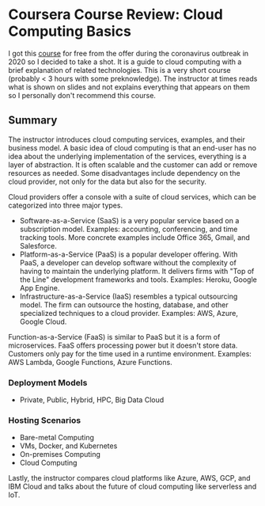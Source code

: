 # Coursera Course Review: Cloud Computing Basics

I got this [course](https://www.coursera.org/learn/cloud-computing-basics) for free from the offer during the coronavirus outbreak in 2020 so I decided to take a shot. It is a guide to cloud computing with a brief explanation of related technologies. This is a very short course (probably < 3 hours with some preknowledge). The instructor at times reads what is shown on slides and not explains everything that appears on them so I personally don't recommend this course.

## Summary

The instructor introduces cloud computing services, examples, and their business model. A basic idea of cloud computing is that an end-user has no idea about the underlying implementation of the services, everything is a layer of abstraction. It is often scalable and the customer can add or remove resources as needed. Some disadvantages include dependency on the cloud provider, not only for the data but also for the security.

Cloud providers offer a console with a suite of cloud services, which can be categorized into three major types.

- Software-as-a-Service (SaaS) is a very popular service based on a subscription model. Examples: accounting, conferencing, and time tracking tools. More concrete examples include Office 365, Gmail, and Salesforce.
- Platform-as-a-Service (PaaS) is a popular developer offering. With PaaS, a developer can develop software without the complexity of having to maintain the underlying platform. It delivers firms with "Top of the Line" development frameworks and tools. Examples: Heroku, Google App Engine.
- Infrastructure-as-a-Service (IaaS) resembles a typical outsourcing model. The firm can outsource the hosting, database, and other specialized techniques to a cloud provider. Examples: AWS, Azure, Google Cloud.

Function-as-a-Service (FaaS) is similar to PaaS but it is a form of microservices. FaaS offers processing power but it doesn't store data. Customers only pay for the time used in a runtime environment. Examples: AWS Lambda, Google Functions, Azure Functions.

### Deployment Models

- Private, Public, Hybrid, HPC, Big Data Cloud

### Hosting Scenarios

- Bare-metal Computing
- VMs, Docker, and Kubernetes
- On-premises Computing
- Cloud Computing

Lastly, the instructor compares cloud platforms like Azure, AWS, GCP, and IBM Cloud and talks about the future of cloud computing like serverless and IoT.
